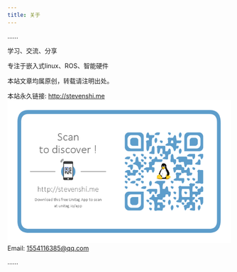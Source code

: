 ```yaml
---
title: 关于
---
```

......


学习、交流、分享

专注于嵌入式linux、ROS、智能硬件

本站文章均属原创，转载请注明出处。

本站永久链接:  http://stevenshi.me
![Alt text](qrh.png)
Email:  1554116385@qq.com

......


